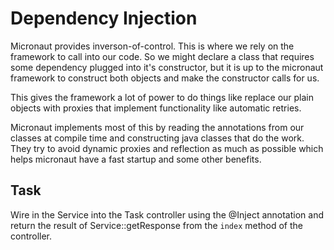# Dependency Injection

Micronaut provides inverson-of-control. This is where we rely on the framework to call into our code. So we might declare a class that requires some dependency plugged into it's constructor, but it is up to the micronaut framework to construct both objects and make the constructor calls for us.

This gives the framework a lot of power to do things like replace our plain objects with proxies that implement functionality like automatic retries.

Micronaut implements most of this by reading the annotations from our classes at compile time and constructing java classes that do the work. They try to avoid dynamic proxies and reflection as much as possible which helps micronaut have a fast startup and some other benefits.

## Task

Wire in the Service into the Task controller using the @Inject annotation and return the result of Service::getResponse from the `index` method of the controller.